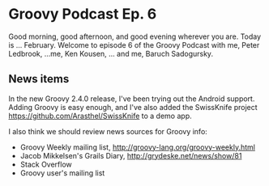 # Groovy Podcast Ep. 6

Good morning, good afternoon, and good evening wherever you are. Today is ... February. Welcome to episode 6 of the Groovy Podcast with me, Peter Ledbrook, ...me, Ken Kousen, ... and me, Baruch Sadogursky.

## News items

In the new Groovy 2.4.0 release, I've been trying out the Android support. Adding Groovy is easy enough, and I've also added the SwissKnife project https://github.com/Arasthel/SwissKnife to a demo app.

I also think we should review news sources for Groovy info:
- Groovy Weekly mailing list, http://groovy-lang.org/groovy-weekly.html
- Jacob Mikkelsen's Grails Diary, http://grydeske.net/news/show/81
- Stack Overflow
- Groovy user's mailing list

